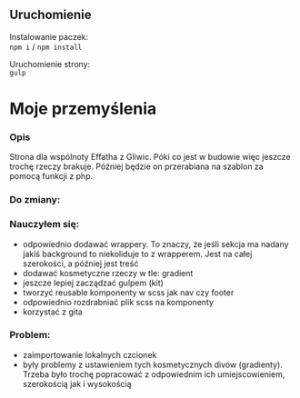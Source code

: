 ## Uruchomienie
Instalowanie paczek:  
`npm i` / `npm install`  

Uruchomienie strony:  
`gulp`


# Moje przemyślenia
### Opis
Strona dla wspólnoty Effatha z Gliwic. Póki co jest w budowie więc jeszcze trochę rzeczy brakuje. Później będzie on przerabiana na szablon za pomocą funkcji z php.
### Do zmiany:

### Nauczyłem się:
- odpowiednio dodawać wrappery. To znaczy, że jeśli sekcja ma nadany jakiś background to niekoliduje to z wrapperem. Jest na całej szerokości, a później jest treść
- dodawać kosmetyczne rzeczy w tle: gradient
- jeszcze lepiej zacządzać gulpem (kit)
- tworzyć reusable komponenty w scss jak nav czy footer
- odpowiednio rozdrabniać plik scss na komponenty
- korzystać z gita

### Problem:
- zaimportowanie lokalnych czcionek
- były problemy z ustawieniem tych kosmetycznych divów (gradienty). Trzeba było trochę popracować z odpowiednim ich umiejscowieniem, szerokością jak i wysokością
